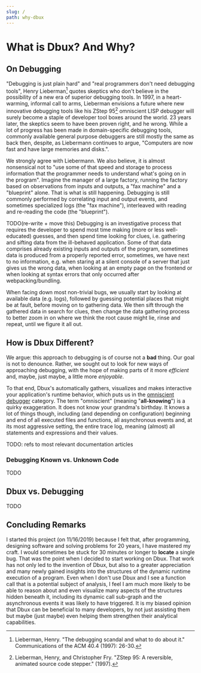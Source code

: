 ```yaml
---
slug: /
path: why-dbux
---
```


# What is Dbux? And Why?


## On Debugging

"Debugging is just plain hard" and "real programmers don't need debugging tools", Henry Lieberman[^1] quotes skeptics who don't believe in the possibility of a new era of superior debugging tools. In 1997, in a heart-warming, informal call to arms, Lieberman envisions a future where new innovative debugging tools like his ZStep 95[^2] omniscient LISP debugger will surely become a staple of developer tool boxes around the world. 23 years later, the skeptics seem to have been proven right, and he wrong. While a lot of progress has been made in domain-specific debugging tools, commonly available general purpose debuggers are still mostly the same as back then, despite, as Liebermann continues to argue, "Computers are now fast and have large memories and disks.".

We strongly agree with Liebermann. We also believe, it is almost nonsensical not to "use some of that speed and storage to process information that the programmer needs to understand what's going on in the program". Imagine the manager of a large factory, running the factory based on observations from inputs and outputs, a "fax machine" and a "blueprint" alone. That is what is still happening. Debugging is still commonly performed by correlating input and output events, and sometimes specialized logs (the "fax machine"), interleaved with reading and re-reading the code (the "blueprint").

TODO(re-write + move this) Debugging is an investigative process that requires the developer to spend most time making (more or less well-educated) guesses, and then spend time looking for clues, i.e. gathering and sifting data from the ill-behaved application. Some of that data comprises already existing inputs and outputs of the program, sometimes data is produced from a properly reported error, sometimes, we have next to no information, e.g. when staring at a silent console of a server that just gives us the wrong data, when looking at an empty page on the frontend or when looking at syntax errors that only occurred after webpacking/bundling.

When facing down most non-trivial bugs, we usually start by looking at available data (e.g. logs), followed by guessing potential places that might be at fault, before moving on to gathering data. We then sift through the gathered data in search for clues, then change the data gathering process to better zoom in on where we think the root cause might lie, rinse and repeat, until we figure it all out.


## How is Dbux Different?

We argue: this approach to debugging is of course not a **bad** thing. Our goal is not to denounce. Rather, we sought out to look for new ways of approaching debugging, with the hope of making parts of it more *efficient* and, maybe, just maybe, a little more *enjoyable*.

To that end, Dbux's automatically gathers, visualizes and makes interactive your application's runtime behavior, which puts us in the [omniscient debugger](https://scholar.google.com/scholar?hl=en&as_sdt=0%2C5&q=omniscient+debugger) category. The term "omniscient" (meaning "**all-knowing**") is a quirky exaggeration. It does not know your grandma's birthday. It knows a lot of things though, including (and depending on configuration) beginning and end of all executed files and functions, all asynchronous events and, at its most aggressive setting, the entire trace log, meaning (almost) all statements and expressions and their values.

TODO: refs to most relevant documentation articles


### Debugging Known vs. Unknown Code

TODO

## Dbux vs. Debugging

TODO


## Concluding Remarks

I started this project (on 11/16/2019) because I felt that, after programming, designing software and solving problems for 20 years, I have mastered my craft. I would sometimes be stuck for 30 minutes or longer to **locate** a single bug. That was the point when I decided to start working on Dbux. That work has not only led to the invention of Dbux, but also to a greater appreciation and many newly gained insights into the structures of the dynamic runtime execution of a program. Even when I don't use Dbux and I see a function call that is a potential subject of analysis, I feel I am much more likely to be able to reason about and even visualize many aspects of the structures hidden beneath it, including its dynamic call sub-graph and the asynchronous events it was likely to have triggered. It is my biased opinion that Dbux can be beneficial to many developers, by not just assisting them but maybe (just maybe) even helping them strengthen their analytical capabilities.


<!-- Debugging is a quintessential task in the day-to-day life of a software developer. Something went wrong, and it is our job to fix it. Sometimes it is something that we did, sometimes it is someone else in our team, and sometimes it is under-documented, malfunctioning behavior or a regression in a dependency. Sometimes the bug is hiding in code we have recently been working on, sometimes it is hiding in code that we have almost entirely forgotten, sometimes it is hidden in the depth of the `node_modules` folder. -->

<!-- While debugging can be tough, we can get a leg up if we have designed a decent software architecture and proper working knowledge of used technology, frameworks and libraries. But even then,  -->




[^1]: Lieberman, Henry. "The debugging scandal and what to do about it." Communications of the ACM 40.4 (1997): 26-30.
[^2]: Lieberman, Henry, and Christopher Fry. "ZStep 95: A reversible, animated source code stepper." (1997).